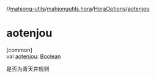 //[mahjong-utils](../../../index.md)/[mahjongutils.hora](../index.md)/[HoraOptions](index.md)/[aotenjou](aotenjou.md)

# aotenjou

[common]\
val [aotenjou](aotenjou.md): [Boolean](https://kotlinlang.org/api/latest/jvm/stdlib/kotlin/-boolean/index.html)

是否为青天井规则
